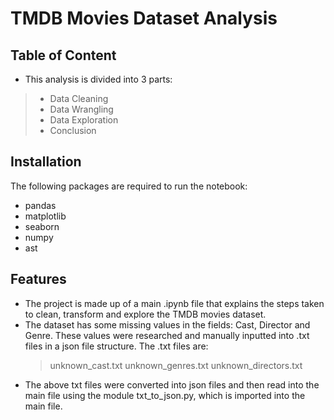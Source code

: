 # TMDB Movies Dataset Analysis

## Table of Content
- This analysis is divided into 3 parts:

> - Data Cleaning
> - Data Wrangling
> - Data Exploration
> - Conclusion


## Installation
The following packages are required to run the notebook:
- pandas
- matplotlib
- seaborn
- numpy
- ast


## Features
- The project is made up of a main .ipynb file that explains the steps taken to clean, transform and explore the TMDB movies dataset.
- The dataset has some missing values in the fields: Cast, Director and Genre. These values were researched and manually inputted into .txt files in a json file structure. The .txt files are:
  > unknown_cast.txt
  > unknown_genres.txt
  > unknown_directors.txt
- The above txt files were converted into json files and then read into the main file using the module txt_to_json.py, which is imported into the main file.
